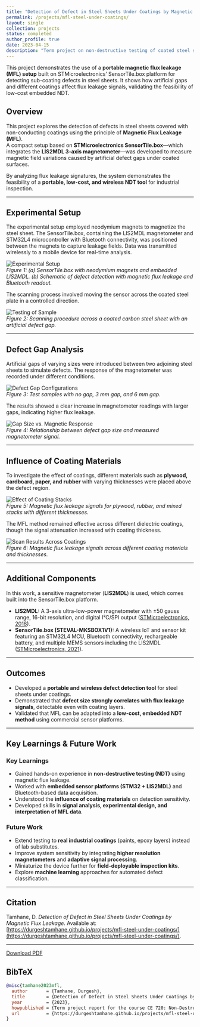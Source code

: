 ```yaml
---
title: "Detection of Defect in Steel Sheets Under Coatings by Magnetic Flux Leakage"
permalink: /projects/mfl-steel-under-coatings/
layout: single
collection: projects
status: completed
author_profile: true
date: 2023-04-15
description: "Term project on non-destructive testing of coated steel sheets using magnetic flux leakage and STMicroelectronics SensorTile.box."
---
```


This project demonstrates the use of a **portable magnetic flux leakage (MFL) setup** built on STMicroelectronics’ SensorTile.box platform for detecting sub-coating defects in steel sheets. It shows how artificial gaps and different coatings affect flux leakage signals, validating the feasibility of low-cost embedded NDT.

<!--more-->

## Overview
This project explores the detection of defects in steel sheets covered with non-conducting coatings using the principle of **Magnetic Flux Leakage (MFL)**.  
A compact setup based on **STMicroelectronics SensorTile.box**—which integrates the **LIS2MDL 3-axis magnetometer**—was developed to measure magnetic field variations caused by artificial defect gaps under coated surfaces.  

By analyzing flux leakage signatures, the system demonstrates the feasibility of a **portable, low-cost, and wireless NDT tool** for industrial inspection.

---

## Experimental Setup

The experimental setup employed neodymium magnets to magnetize the steel sheet. The SensorTile.box, containing the LIS2MDL magnetometer and STM32L4 microcontroller with Bluetooth connectivity, was positioned between the magnets to capture leakage fields. Data was transmitted wirelessly to a mobile device for real-time analysis.

![Experimental Setup](/files/projects/images/stm_and_model.png)  
*Figure 1: (a) SensorTile.box with neodymium magnets and embedded LIS2MDL. (b) Schematic of defect detection with magnetic flux leakage and Bluetooth readout.*

The scanning process involved moving the sensor across the coated steel plate in a controlled direction.

![Testing of Sample](/files/projects/images/testing_of_sample.png)  
*Figure 2: Scanning procedure across a coated carbon steel sheet with an artificial defect gap.*

---

## Defect Gap Analysis

Artificial gaps of varying sizes were introduced between two adjoining steel sheets to simulate defects. The response of the magnetometer was recorded under different conditions.

![Defect Gap Configurations](/files/projects/images/defect_gap.png)  
*Figure 3: Test samples with no gap, 3 mm gap, and 6 mm gap.*

The results showed a clear increase in magnetometer readings with larger gaps, indicating higher flux leakage.

![Gap Size vs. Magnetic Response](/files/projects/images/gap_size_magnetic_flux_intensity.png)  
*Figure 4: Relationship between defect gap size and measured magnetometer signal.*

---

## Influence of Coating Materials

To investigate the effect of coatings, different materials such as **plywood, cardboard, paper, and rubber** with varying thicknesses were placed above the defect region.

![Effect of Coating Stacks](/files/projects/images/layered_stacks.png)  
*Figure 5: Magnetic flux leakage signals for plywood, rubber, and mixed stacks with different thicknesses.*

The MFL method remained effective across different dielectric coatings, though the signal attenuation increased with coating thickness.

![Scan Results Across Coatings](/files/projects/images/scan_results.png)  
*Figure 6: Magnetic flux leakage signals across different coating materials and thicknesses.*

---

## Additional Components

In this work, a sensitive magnetometer (**LIS2MDL**) is used, which comes built into the SensorTile.box platform.  

- **LIS2MDL:** A 3-axis ultra-low-power magnetometer with ±50 gauss range, 16-bit resolution, and digital I²C/SPI output ([STMicroelectronics, 2018](https://www.st.com/resource/en/datasheet/lis2mdl.pdf)).  
- **SensorTile.box (STEVAL-MKSBOX1V1):** A wireless IoT and sensor kit featuring an STM32L4 MCU, Bluetooth connectivity, rechargeable battery, and multiple MEMS sensors including the LIS2MDL ([STMicroelectronics, 2021](https://www.st.com/resource/en/data_brief/steval-mksbox1v1.pdf)).

---

## Outcomes
- Developed a **portable and wireless defect detection tool** for steel sheets under coatings.  
- Demonstrated that **defect size strongly correlates with flux leakage signals**, detectable even with coating layers.  
- Validated that MFL can be adapted into a **low-cost, embedded NDT method** using commercial sensor platforms.  

---

## Key Learnings & Future Work

### Key Learnings
- Gained hands-on experience in **non-destructive testing (NDT)** using magnetic flux leakage.  
- Worked with **embedded sensor platforms (STM32 + LIS2MDL)** and Bluetooth-based data acquisition.  
- Understood the **influence of coating materials** on detection sensitivity.  
- Developed skills in **signal analysis, experimental design, and interpretation of MFL data**.

### Future Work
- Extend testing to **real industrial coatings** (paints, epoxy layers) instead of lab substitutes.  
- Improve system sensitivity by integrating **higher resolution magnetometers** and **adaptive signal processing**.  
- Miniaturize the device further for **field-deployable inspection kits**.  
- Explore **machine learning** approaches for automated defect classification.

---

## Citation

Tamhane, D. *Detection of Defect in Steel Sheets Under Coatings by Magnetic Flux Leakage*. Available at: [https://durgeshtamhane.github.io/projects/mfl-steel-under-coatings/](https://durgeshtamhane.github.io/projects/mfl-steel-under-coatings/).

---
[Download PDF](/files/projects/pdfs/defect_under_coatings_durgesh.pdf)

## BibTeX
```bibtex
@misc{tamhane2023mfl,
  author       = {Tamhane, Durgesh},
  title        = {Detection of Defect in Steel Sheets Under Coatings by Magnetic Flux Leakage},
  year         = {2023},
  howpublished = {Term project report for the course CE 720: Non-Destructive Testing of Materials, IIT Bombay},
  url          = {https://durgeshtamhane.github.io/projects/mfl-steel-under-coatings/}
}
